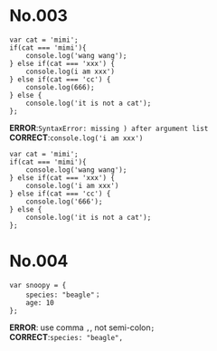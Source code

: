 # No.003
```
var cat = 'mimi';
if(cat === 'mimi'){
    console.log('wang wang');
} else if(cat === 'xxx') {
    console.log(i am xxx')
} else if(cat === 'cc') {
    console.log(666);
} else {
    console.log('it is not a cat');
};
```
**ERROR**:`SyntaxError: missing ) after argument list`  
**CORRECT**:`console.log('i am xxx')`   
```
var cat = 'mimi';
if(cat === 'mimi'){
    console.log('wang wang');
} else if(cat === 'xxx') {
    console.log('i am xxx')
} else if(cat === 'cc') {
    console.log('666');
} else {
    console.log('it is not a cat');
};
```

# No.004
```
var snoopy = {
    species: "beagle"；
    age: 10
};
```
**ERROR**: use comma `,`, not semi-colon`;`    
**CORRECT**:`species: "beagle",`   
